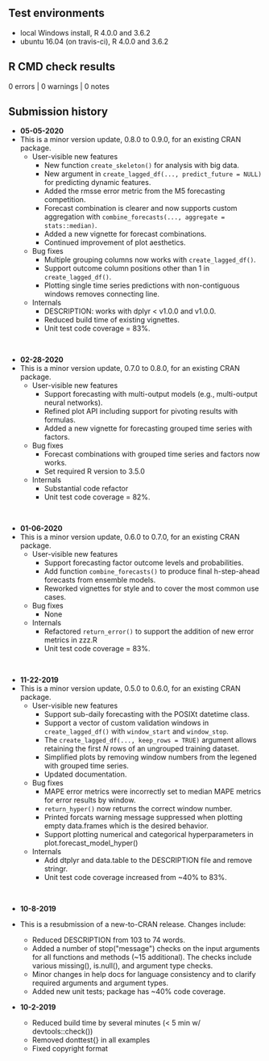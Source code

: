 ## Test environments

* local Windows install, R 4.0.0 and 3.6.2
* ubuntu 16.04 (on travis-ci), R 4.0.0 and 3.6.2

## R CMD check results

0 errors | 0 warnings | 0 notes

## Submission history

* **05-05-2020**
* This is a minor version update, 0.8.0 to 0.9.0, for an existing CRAN package.
    + User-visible new features
        + New function `create_skeleton()` for analysis with big data.
        + New argument in `create_lagged_df(..., predict_future = NULL)` for predicting dynamic features.
        + Added the rmsse error metric from the M5 forecasting competition.
        + Forecast combination is clearer and now supports custom aggregation with 
        `combine_forecasts(..., aggregate = stats::median)`.
        + Added a new vignette for forecast combinations.
        + Continued improvement of plot aesthetics.
    + Bug fixes
        + Multiple grouping columns now works with `create_lagged_df()`.
        + Support outcome column positions other than 1 in `create_lagged_df()`.
        + Plotting single time series predictions with non-contiguous windows removes connecting line.
    + Internals
        + DESCRIPTION: works with dplyr < v1.0.0 and v1.0.0.
        + Reduced build time of existing vignettes.
        + Unit test code coverage = 83%.
<br>

* **02-28-2020**
* This is a minor version update, 0.7.0 to 0.8.0, for an existing CRAN package.
    + User-visible new features
        + Support forecasting with multi-output models (e.g., multi-output neural networks).
        + Refined plot API including support for pivoting results with formulas.
        + Added a new vignette for forecasting grouped time series with factors.
    + Bug fixes
        + Forecast combinations with grouped time series and factors now works.
        + Set required R version to 3.5.0
    + Internals
        + Substantial code refactor
        + Unit test code coverage = 82%.
<br>

* **01-06-2020**
* This is a minor version update, 0.6.0 to 0.7.0, for an existing CRAN package.
    + User-visible new features
        + Support forecasting factor outcome levels and probabilities.
        + Add function `combine_forecasts()` to produce final h-step-ahead forecasts from ensemble models.
        + Reworked vignettes for style and to cover the most common use cases.
    + Bug fixes
        + None
    + Internals
        + Refactored `return_error()` to support the addition of new error metrics in zzz.R
        + Unit test code coverage = 83%.
<br>

* **11-22-2019**
* This is a minor version update, 0.5.0 to 0.6.0, for an existing CRAN package.
    + User-visible new features
        + Support sub-daily forecasting with the POSIXt datetime class.
        + Support a vector of custom validation windows in `create_lagged_df()` with `window_start` and `window_stop`.
        + The `create_lagged_df(..., keep_rows = TRUE)` argument allows retaining the first *N* rows of an ungrouped training dataset.
        + Simplified plots by removing window numbers from the legened with grouped time series.
        + Updated documentation.
    + Bug fixes
        + MAPE error metrics were incorrectly set to median MAPE metrics for error results by window.
        + `return_hyper()` now returns the correct window number.
        + Printed forcats warning message suppressed when plotting empty data.frames which is the desired behavior.
        + Support plotting numerical and categorical hyperparameters in plot.forecast_model_hyper()
    + Internals
        + Add dtplyr and data.table to the DESCRIPTION file and remove stringr.
        + Unit test code coverage increased from ~40% to 83%.
<br>

* **10-8-2019**
* This is a resubmission of a new-to-CRAN release. Changes include:
    + Reduced DESCRIPTION from 103 to 74 words.
    + Added a number of stop("message") checks on the input arguments for all functions and 
    methods (~15 additional). The checks include various missing(), is.null(), and argument type checks.
    + Minor changes in help docs for language consistency and to clarify required arguments and 
    argument types.
    + Added new unit tests; package has ~40% code coverage.

* **10-2-2019**
    + Reduced build time by several minutes (< 5 min w/ devtools::check())
    + Removed donttest{} in all examples
    + Fixed copyright format
